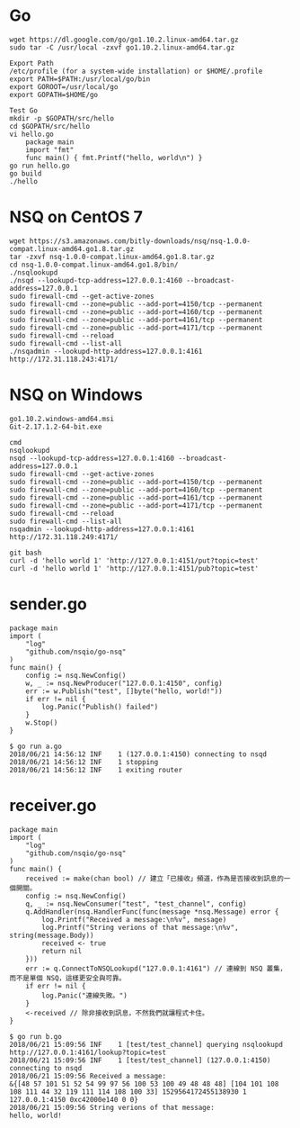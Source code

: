 Go
==

    wget https://dl.google.com/go/go1.10.2.linux-amd64.tar.gz
    sudo tar -C /usr/local -zxvf go1.10.2.linux-amd64.tar.gz

    Export Path
    /etc/profile (for a system-wide installation) or $HOME/.profile
    export PATH=$PATH:/usr/local/go/bin
    export GOROOT=/usr/local/go
    export GOPATH=$HOME/go

    Test Go
    mkdir -p $GOPATH/src/hello
    cd $GOPATH/src/hello
    vi hello.go
        package main
        import "fmt"
        func main() { fmt.Printf("hello, world\n") }
    go run hello.go
    go build
    ./hello


NSQ on CentOS 7
===============

    wget https://s3.amazonaws.com/bitly-downloads/nsq/nsq-1.0.0-compat.linux-amd64.go1.8.tar.gz
    tar -zxvf nsq-1.0.0-compat.linux-amd64.go1.8.tar.gz
    cd nsq-1.0.0-compat.linux-amd64.go1.8/bin/
    ./nsqlookupd
    ./nsqd --lookupd-tcp-address=127.0.0.1:4160 --broadcast-address=127.0.0.1
    sudo firewall-cmd --get-active-zones
    sudo firewall-cmd --zone=public --add-port=4150/tcp --permanent
    sudo firewall-cmd --zone=public --add-port=4160/tcp --permanent
    sudo firewall-cmd --zone=public --add-port=4161/tcp --permanent
    sudo firewall-cmd --zone=public --add-port=4171/tcp --permanent
    sudo firewall-cmd --reload
    sudo firewall-cmd --list-all
    ./nsqadmin --lookupd-http-address=127.0.0.1:4161
    http://172.31.118.243:4171/
    
    
NSQ on Windows
==============

    go1.10.2.windows-amd64.msi
    Git-2.17.1.2-64-bit.exe

    cmd
    nsqlookupd
    nsqd --lookupd-tcp-address=127.0.0.1:4160 --broadcast-address=127.0.0.1
    sudo firewall-cmd --get-active-zones
    sudo firewall-cmd --zone=public --add-port=4150/tcp --permanent
    sudo firewall-cmd --zone=public --add-port=4160/tcp --permanent
    sudo firewall-cmd --zone=public --add-port=4161/tcp --permanent
    sudo firewall-cmd --zone=public --add-port=4171/tcp --permanent
    sudo firewall-cmd --reload
    sudo firewall-cmd --list-all
    nsqadmin --lookupd-http-address=127.0.0.1:4161
    http://172.31.118.249:4171/
    
    git bash
    curl -d 'hello world 1' 'http://127.0.0.1:4151/put?topic=test'
    curl -d 'hello world 1' 'http://127.0.0.1:4151/pub?topic=test'
    
    
sender.go
=========

    package main
    import (
        "log"
        "github.com/nsqio/go-nsq"
    )
    func main() {
        config := nsq.NewConfig()
        w, _ := nsq.NewProducer("127.0.0.1:4150", config)
        err := w.Publish("test", []byte("hello, world!"))
        if err != nil {
            log.Panic("Publish() failed")
        }
        w.Stop()
    }
    
    $ go run a.go
    2018/06/21 14:56:12 INF    1 (127.0.0.1:4150) connecting to nsqd
    2018/06/21 14:56:12 INF    1 stopping
    2018/06/21 14:56:12 INF    1 exiting router

receiver.go
===========

    package main
    import (  
        "log"
        "github.com/nsqio/go-nsq"
    )
    func main() {
        received := make(chan bool) // 建立「已接收」頻道，作為是否接收到訊息的一個開關。
        config := nsq.NewConfig()
        q, _ := nsq.NewConsumer("test", "test_channel", config)
        q.AddHandler(nsq.HandlerFunc(func(message *nsq.Message) error {
            log.Printf("Received a message:\n%v", message)
            log.Printf("String verions of that message:\n%v", string(message.Body))
            received <- true
            return nil
        }))
        err := q.ConnectToNSQLookupd("127.0.0.1:4161") // 連線到 NSQ 叢集，而不是單個 NSQ，這樣更安全與可靠。
        if err != nil {
            log.Panic("連線失敗。")
        }
        <-received // 除非接收到訊息，不然我們就讓程式卡住。
    }
    
    $ go run b.go
    2018/06/21 15:09:56 INF    1 [test/test_channel] querying nsqlookupd http://127.0.0.1:4161/lookup?topic=test
    2018/06/21 15:09:56 INF    1 [test/test_channel] (127.0.0.1:4150) connecting to nsqd
    2018/06/21 15:09:56 Received a message:
    &{[48 57 101 51 52 54 99 97 56 100 53 100 49 48 48 48] [104 101 108 108 111 44 32 119 111 114 108 100 33] 1529564172455138930 1 127.0.0.1:4150 0xc42000e140 0 0}
    2018/06/21 15:09:56 String verions of that message:
    hello, world!
